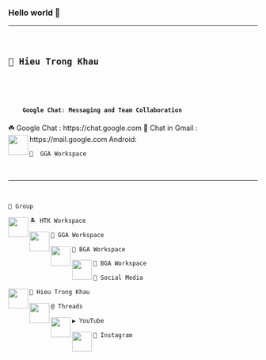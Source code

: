 ### Hello world 👋

---

</br>

<h2>
  
```js
📓 Hieu Trong Khau
```
</br>

</h2>

<h4 align="left">

```js

    Google Chat: Messaging and Team Collaboration
```
</h4>
    ☘️ Google Chat : https://chat.google.com
    🍁 Chat in Gmail : https://mail.google.com
  Android: <a href=" https://play.google.com/store/apps/details?id=com.google.android.apps.dynamite&hl=en&gl=US </a>
  iOS: <a href="  https://apps.apple.com/us/app/google-chat/id1163852619 </a>


  


<a href="https://sites.google.com/view/hieupgmr202" target="_blank">
  <img src="https://lh3.googleusercontent.com/pw/AJFCJaVFaUOhCBFB_YmHMJDsgHceBWLMCva35PFL_hzOug-DHuhBo67RnOWLgaClyIMGVw267gQNU60CcxNt_rxzlYws6oPACuBuNOO2kecQLJKTkCDuXWOUhELEImcxKbPCCfka_5Nv03mNm30emMKvmBul=w961-h961-s-no?authuser=0" align="left" width="40px">
</a>

```js
📓  GGA Workspace
```

</br>

---

</br>

```js
👥 Group
```

<a href="https://www.linkedin.com/groups/14323017/" target="_blank">
  <img src="https://lh3.googleusercontent.com/pw/AJFCJaWB7bm5r78gb98iYCpYUuFPQVtmWTIAL1ipTI7zumq_o8gBbrI8m-cF-fpd4FmXL-gWRl7ShLZf20fir2ZuWuZSqapfgvIWH26oVvohWHE4nnSokbdMx0ujgKlPCja2i-C5Q0VoViwF_T4HaRjci_N9=w512-h512-s-no?authuser=0" align="left" width="40px">
</a>

```js
🏝️ HTK Workspace
```

<a href="https://www.linkedin.com/groups/14318071/" target="_blank">
  <img src="https://lh3.googleusercontent.com/pw/AJFCJaWB7bm5r78gb98iYCpYUuFPQVtmWTIAL1ipTI7zumq_o8gBbrI8m-cF-fpd4FmXL-gWRl7ShLZf20fir2ZuWuZSqapfgvIWH26oVvohWHE4nnSokbdMx0ujgKlPCja2i-C5Q0VoViwF_T4HaRjci_N9=w512-h512-s-no?authuser=0" align="left" width="40px">
</a>

```js
📗 GGA Workspace
```

<a href="https://www.linkedin.com/groups/14319039/" target="_blank">
  <img src="https://lh3.googleusercontent.com/pw/AJFCJaWB7bm5r78gb98iYCpYUuFPQVtmWTIAL1ipTI7zumq_o8gBbrI8m-cF-fpd4FmXL-gWRl7ShLZf20fir2ZuWuZSqapfgvIWH26oVvohWHE4nnSokbdMx0ujgKlPCja2i-C5Q0VoViwF_T4HaRjci_N9=w512-h512-s-no?authuser=0" align="left" width="40px">
</a>

```js
📘 BGA Workspace
```

<a href="https://www.linkedin.com/groups/14320035/" target="_blank">
  <img src="https://lh3.googleusercontent.com/pw/AJFCJaWB7bm5r78gb98iYCpYUuFPQVtmWTIAL1ipTI7zumq_o8gBbrI8m-cF-fpd4FmXL-gWRl7ShLZf20fir2ZuWuZSqapfgvIWH26oVvohWHE4nnSokbdMx0ujgKlPCja2i-C5Q0VoViwF_T4HaRjci_N9=w512-h512-s-no?authuser=0" align="left" width="40px">
</a>

```js
📓 BGA Workspace
```

```js
🌾 Social Media
```

<a href="https://www.linkedin.com/in/hieupgmr202/" target="_blank">
  <img src="https://lh3.googleusercontent.com/pw/AJFCJaWB7bm5r78gb98iYCpYUuFPQVtmWTIAL1ipTI7zumq_o8gBbrI8m-cF-fpd4FmXL-gWRl7ShLZf20fir2ZuWuZSqapfgvIWH26oVvohWHE4nnSokbdMx0ujgKlPCja2i-C5Q0VoViwF_T4HaRjci_N9=w512-h512-s-no?authuser=0" align="left" width="40px">
</a>

```js
📓 Hieu Trong Khau
```

<a href="https://threads.net/@hieupgmr202" target="_blank">
  <img src="https://lh3.googleusercontent.com/pw/AIL4fc_nM7JqaHbI5CE6Dgy4M_6-BFmH0caR-1QHUC8DJlI2nsdGOLmXXAyzg2AIxsGvwFo-sZ06Or_bPSrY9lnzWzTIaSTl1x1pTsAy693yZ4lqUh83OxrHBtWZFpbD_PDD8y-5bvFaxXvchZMgGCImLot2=w240-h240-s-no?authuser=0" align="left" width="40px">
</a>

```js
@ Threads
```


<a href="https://www.youtube.com/@HieuAcct202" target="_blank">
  <img src="https://lh3.googleusercontent.com/pw/AJFCJaX_7TGXonBz9MSCsbh0zzp8HdxiQbd5bFZrsigahKdocpq4uIfDNXO0ND7dnK3KDcZA3GtbGBXIBBrnsN_eGfex_Vd0jGWz7QLLmVmqBG5vt6eHPYGCDHGZ9xGOugDd2bmHsf8ESafclswS-1RQ-_9Y=w512-h512-s-no?authuser=0" align="left" width="40px">
</a>

```js
▶️ YouTube
```

<a href="https://www.instagram.com/hieupgmr202" target="_blank">
  <img src="https://lh3.googleusercontent.com/pw/AJFCJaWhtxUNOiBaA3Ag23wNODo3ZNSOM8JpMPxQ3p0bkjA83AieJgsBznkqTQIpjNHy_qdJ2iWSyt9tXGFIBJ0tdhOP8lUne6ZvYgqhMFZth_LRiBh0K3QNjwDHuqCmv__Ht00TMGkd9SSw4DDBivGEQgpI=w512-h512-s-no?authuser=0" align="left" width="40px">
</a>

```js
📸 Instagram
```
